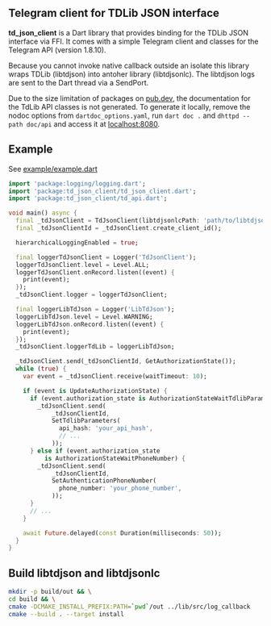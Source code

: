 ## Telegram client for TDLib JSON interface

**td_json_client** is a Dart library that provides binding for the TDLib JSON interface via FFI.
It comes with a simple Telegram client and classes for the Telegram API (version 1.8.10).

Because you cannot invoke native callback outside an isolate this library wraps TDLib (libtdjson)
into antoher library (libtdjsonlc). The libtdjson logs are sent to the Dart thread via a SendPort.

Due to the size limitation of packages on [pub.dev](https://pub.dev), the documentation for the TdLib API classes is not generated.
To generate it locally, remove the nodoc options from `dartdoc_options.yaml`, run `dart doc .` and 
`dhttpd --path doc/api` and access it at [localhost:8080](http://localhost:8080).

## Example

See [example/example.dart](example_example/main.html)

```dart
import 'package:logging/logging.dart';
import 'package:td_json_client/td_json_client.dart';
import 'package:td_json_client/td_api.dart';

void main() async {
  final _tdJsonClient = TdJsonClient(libtdjsonlcPath: 'path/to/libtdjsonlc');
  final _tdJsonClientId = _tdJsonClient.create_client_id();

  hierarchicalLoggingEnabled = true;

  final loggerTdJsonClient = Logger('TdJsonClient');
  loggerTdJsonClient.level = Level.ALL;
  loggerTdJsonClient.onRecord.listen((event) {
    print(event);
  });
  _tdJsonClient.logger = loggerTdJsonClient;

  final loggerLibTdJson = Logger('LibTdJson');
  loggerLibTdJson.level = Level.WARNING;
  loggerLibTdJson.onRecord.listen((event) {
    print(event);
  });
  _tdJsonClient.loggerTdLib = loggerLibTdJson;

  _tdJsonClient.send(_tdJsonClientId, GetAuthorizationState());
  while (true) {
    var event = _tdJsonClient.receive(waitTimeout: 10);

    if (event is UpdateAuthorizationState) {
      if (event.authorization_state is AuthorizationStateWaitTdlibParameters) {
        _tdJsonClient.send(
            _tdJsonClientId,
            SetTdlibParameters(
              api_hash: 'your_api_hash',
              // ...
            ));
      } else if (event.authorization_state
          is AuthorizationStateWaitPhoneNumber) {
        _tdJsonClient.send(
            _tdJsonClientId,
            SetAuthenticationPhoneNumber(
              phone_number: 'your_phone_number',
            ));
      }
      // ...
    }

    await Future.delayed(const Duration(milliseconds: 50));
  }
}
```

## Build libtdjson and libtdjsonlc

```sh
mkdir -p build/out && \
cd build && \
cmake -DCMAKE_INSTALL_PREFIX:PATH=`pwd`/out ../lib/src/log_callback
cmake --build . --target install
```